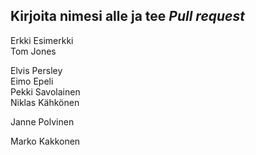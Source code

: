 ## Kirjoita nimesi alle ja tee *Pull request*
Erkki Esimerkki  
Tom Jones  

Elvis Persley  
Eimo Epeli  
Pekki Savolainen  
Niklas Kähkönen  

Janne Polvinen  


Marko Kakkonen  

